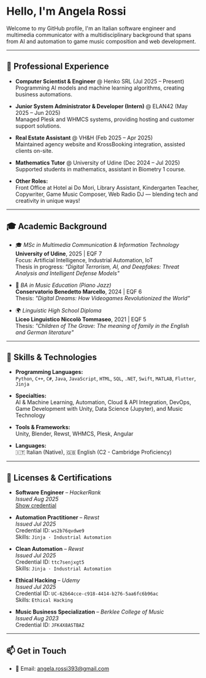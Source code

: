 # Hello, I'm Angela Rossi

Welcome to my GitHub profile, I'm an Italian software engineer and multimedia communicator with a multidisciplinary background that spans from AI and automation to game music composition and web development.

---

## 💼 Professional Experience

- **Computer Scientist & Engineer** @ Henko SRL (Jul 2025 – Present)  
  Programming AI models and machine learning algorithms, creating business automations.

- **Junior System Administrator & Developer (Intern)** @ ELAN42 (May 2025 – Jun 2025)  
  Managed Plesk and WHMCS systems, providing hosting and customer support solutions.

- **Real Estate Assistant** @ VH&H (Feb 2025 – Apr 2025)  
  Maintained agency website and KrossBooking integration, assisted clients on-site.

- **Mathematics Tutor** @ University of Udine (Dec 2024 – Jul 2025)  
  Supported students in mathematics, assistant in Biometry 1 course.

- **Other Roles:**  
  Front Office at Hotel ai Do Mori, Library Assistant, Kindergarten Teacher, Copywriter, Game Music Composer, Web Radio DJ — blending tech and creativity in unique ways!

---

## 🎓 Academic Background

- 🎓 *MSc in Multimedia Communication & Information Technology*  
  **University of Udine**, 2025 | EQF 7  
  Focus: Artificial Intelligence, Industrial Automation, IoT  
  Thesis in progress: _"Digital Terrorism, AI, and Deepfakes: Threat Analysis and Intelligent Defense Models"_

- 🎵 *BA in Music Education (Piano Jazz)*  
  **Conservatorio Benedetto Marcello**, 2024 | EQF 6  
  Thesis: _"Digital Dreams: How Videogames Revolutionized the World"_

- 🌍 *Linguistic High School Diploma*  
  **Liceo Linguistico Niccolò Tommaseo**, 2021 | EQF 5  
  Thesis: _"Children of The Grave: The meaning of family in the English and German literature"_

---

## 🧠 Skills & Technologies

- **Programming Languages:**  
  `Python`, `C++`, `C#`, `Java`, `JavaScript`, `HTML`, `SQL`, `.NET`, `Swift`, `MATLAB`, `Flutter`, `Jinja`

- **Specialties:**  
  AI & Machine Learning, Automation, Cloud & API Integration, DevOps, Game Development with Unity, Data Science (Jupyter), and Music Technology

- **Tools & Frameworks:**  
  Unity, Blender, Rewst, WHMCS, Plesk, Angular

- **Languages:**  
  🇮🇹 Italian (Native), 🇬🇧 English (C2 - Cambridge Proficiency)

---

## 🏅 Licenses & Certifications

- **Software Engineer** – *HackerRank*  
  *Issued Aug 2025*  
  [Show credential](https://www.hackerrank.com/certificates/iframe/f33082d83671)  

- **Automation Practitioner** – *Rewst*  
  *Issued Jul 2025*  
  Credential ID: `ws2b76qvdwe9`  
  Skills: `Jinja · Industrial Automation`  

- **Clean Automation** – *Rewst*  
  *Issued Jul 2025*  
  Credential ID: `ttc7senjxgt5`  
  Skills: `Jinja · Industrial Automation`  

- **Ethical Hacking** – *Udemy*  
  *Issued Jul 2025*  
  Credential ID: `UC-62b64cce-c918-4414-b276-5aa6fc6b96ac`  
  Skills: `Ethical Hacking`  

- **Music Business Specialization** – *Berklee College of Music*  
  *Issued Aug 2023*  
  Credential ID: `JFK4X8ASTBAZ`  

---

## 📫 Get in Touch

- 📧 Email: [angela.rossi393@gmail.com](mailto:angela.rossi393@gmail.com)
